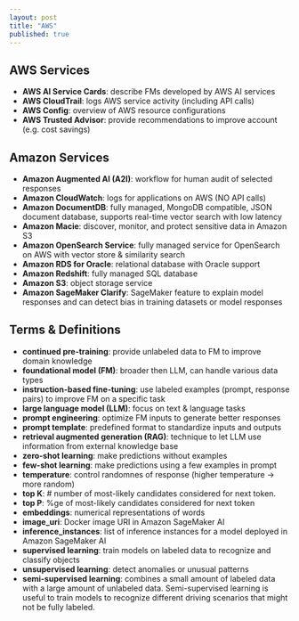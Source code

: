 ```yaml
---
layout: post
title: "AWS"
published: true
---
```


## AWS Services

- **AWS AI Service Cards**: describe FMs developed by AWS AI services
- **AWS CloudTrail**: logs AWS service activity (including API calls)
- **AWS Config**: overview of AWS resource configurations
- **AWS Trusted Advisor**: provide recommendations to improve account (e.g. cost savings)

## Amazon Services

- **Amazon Augmented AI (A2I)**: workflow for human audit of selected responses
- **Amazon CloudWatch**: logs for applications on AWS (NO API calls)
- **Amazon DocumentDB**: fully managed, MongoDB compatible, JSON document database, supports real-time vector search with low latency
- **Amazon Macie**: discover, monitor, and protect sensitive data in Amazon S3
- **Amazon OpenSearch Service**: fully managed service for OpenSearch on AWS with vector store & similarity search
- **Amazon RDS for Oracle**: relational database with Oracle support
- **Amazon Redshift**: fully managed SQL database
- **Amazon S3**: object storage service
- **Amazon SageMaker Clarify**: SageMaker feature to explain model responses and can detect bias in training datasets or model responses

## Terms & Definitions

- **continued pre-training**: provide unlabeled data to FM to improve domain knowledge
- **foundational model (FM)**: broader then LLM, can handle various data types
- **instruction-based fine-tuning**: use labeled examples (prompt, response pairs) to improve FM on a specific task
- **large language model (LLM)**: focus on text & language tasks
- **prompt engineering**: optimize FM inputs to generate better responses
- **prompt template**: predefined format to standardize inputs and outputs
- **retrieval augmented generation (RAG)**: technique to let LLM use information from external knowledge base
- **zero-shot learning**: make predictions without examples
- **few-shot learning**: make predictions using a few examples in prompt
- **temperature**: control randomnes of response (higher temperature -> more random)
- **top K**: # number of most-likely candidates considered for next token.
- **top P**: %ge of most-likely candidates considered for next token
- **embeddings**: numerical representations of words
- **image_uri**: Docker image URI in Amazon SageMaker AI
- **inference_instances**: list of inference instances for a model deployed in Amazon SageMaker AI
- **supervised learning**: train models on labeled data to recognize and classify objects
- **unsupervised learning**: detect anomalies or unusual patterns
- **semi-supervised learning**: combines a small amount of labeled data with a large amount of unlabeled data. Semi-supervised learning is useful to train models to recognize different driving scenarios that might not be fully labeled.
